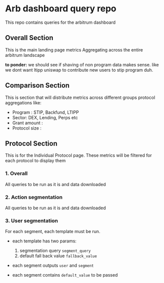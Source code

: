 # Arb dashboard query repo

This repo contains queries for the arbitrum dashboard

## Overall Section
This is the main landing page metrics
Aggregating across the entire arbitrum landscape

**to ponder:** we should see if shaving of non program data makes sense. like we dont want ltipp uniswap to contribute new users to stip program duh.  

## Comparison Section
This is section that will distribute metrics across different groups protocol aggregations like:
* Program : STIP, Backfund, LTIPP
* Sector: DEX, Lending, Perps etc
* Grant amount : 
* Protocol size : 

## Protocol Section
This is for the Individual Protocol page. 
These metrics will be filtered for each protocol to display them

### 1. Overall

All queries to be run as it is and data downloaded

### 2. Action segmentation

All queries to be run as it is and data downloaded

### 3. User segmentation

For each segment, each template must be run.

* each template has two params:
    1. segmentation query `segment_query`
    2. default fall back value `fallback_value`

* each segment outputs `user` and `segment`
* each segment contains `default_value` to be passed
